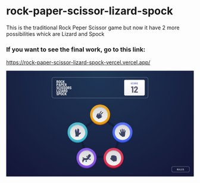 # rock-paper-scissor-lizard-spock
This is the traditional Rock Peper Scissor game but now it have 2 more possibilities whick are Lizard and Spock

### If you want to see the final work, go to this link:
https://rock-paper-scissor-lizard-spock-vercel.vercel.app/

![Rock, Paper, Scissor, Lizard, Spock](./dist/design/bonus/desktop-step-1-bonus.jpg)



